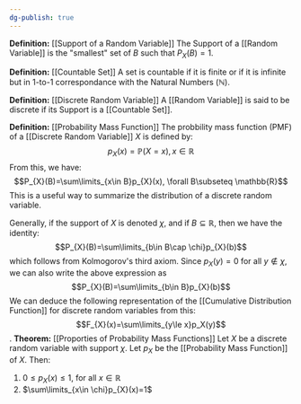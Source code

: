 ```yaml
---
dg-publish: true
---
```


**Definition:** [[Support of a Random Variable]]
The Support of a [[Random Variable]] is the "smallest" set of $B$ such that $P_{X}(B)=1$.

**Definition:** [[Countable Set]]
A set is countable if it is finite or if it is infinite but in 1-to-1 correspondance with the Natural Numbers ($\mathbb{N}$).

**Definition:** [[Discrete Random Variable]]
A [[Random Variable]] is said to be discrete if its Support is a [[Countable Set]].

**Definition:** [[Probability Mass Function]]
The probbility mass function (PMF) of a [[Discrete Random Variable]] $X$ is defined by:
$$p_{X}(x)=\mathbb{P}(X=x), x\in \mathbb{R}$$
From this, we have:
$$P_{X}(B)=\sum\limits_{x\in B}p_{X}(x), \forall B\subseteq \mathbb{R}$$
This is a useful way to summarize the distribution of a discrete random variable.


Generally, if the support of $X$ is denoted $\chi$, and if $B\subseteq \mathbb{R}$, then we have the identity:
$$P_{X}(B)=\sum\limits_{b\in B\cap \chi}p_{X}(b)$$
which follows from Kolmogorov's third axiom. Since $p_{X}(y)=0$ for all $y\notin \chi ,$ we can also write the above expression as
$$P_{X}(B)=\sum\limits_{b\in B}p_{X}(b)$$We can deduce the following representation of the [[Cumulative Distribution Function]] for discrete random variables from this:
$$F_{X}(x)=\sum\limits_{y\le x}p_X(y)$$.
**Theorem:** [[Proporties of Probability Mass Functions]]
Let $X$ be a discrete random variable with support $\chi$. Let $p_X$ be the [[Probability Mass Function]] of $X$. Then:
1. $0\le p_{X}(x)\le 1,$ for all $x\in \mathbb{R}$
2. $\sum\limits_{x\in \chi}p_{X}(x)=1$

